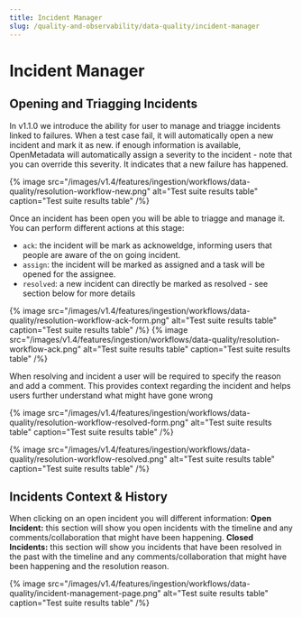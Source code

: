 ```yaml
---
title: Incident Manager
slug: /quality-and-observability/data-quality/incident-manager
---
```


# Incident Manager

## Opening and Triagging Incidents
 In v1.1.0 we introduce the ability for user to manage and triagge incidents linked to failures. When a test case fail, it will automatically open a new incident and mark it as new. if enough information is available, OpenMetadata will automatically assign a severity to the incident - note that you can override this severity. It indicates that a new failure has happened.

{% image
  src="/images/v1.4/features/ingestion/workflows/data-quality/resolution-workflow-new.png"
  alt="Test suite results table"
  caption="Test suite results table"
 /%}

Once an incident has been open you will be able to triagge and manage it. You can perform different actions at this stage:
- `ack`: the incident will be mark as acknoweldge, informing users that people are aware of the on going incident.
- `assign`: the incident will be marked as assigned and a task will be opened for the assignee.
- `resolved`: a new incident can directly be marked as resolved - see section below for more details

{% image
  src="/images/v1.4/features/ingestion/workflows/data-quality/resolution-workflow-ack-form.png"
  alt="Test suite results table"
  caption="Test suite results table"
 /%}
{% image
  src="/images/v1.4/features/ingestion/workflows/data-quality/resolution-workflow-ack.png"
  alt="Test suite results table"
  caption="Test suite results table"
 /%}

When resolving and incident a user will be required to specify the reason and add a comment. This provides context regarding the incident and helps users further understand what might have gone wrong

{% image
  src="/images/v1.4/features/ingestion/workflows/data-quality/resolution-workflow-resolved-form.png"
  alt="Test suite results table"
  caption="Test suite results table"
 /%}

{% image
  src="/images/v1.4/features/ingestion/workflows/data-quality/resolution-workflow-resolved.png"
  alt="Test suite results table"
  caption="Test suite results table"
 /%}


## Incidents Context & History

When clicking on an open incident you will different information:
**Open Incident:** this section will show you open incidents with the timeline and any comments/collaboration that might have been happening.
**Closed Incidents:** this section will show you incidents that have been resolved in the past with the timeline and any comments/collaboration that might have been happening and the resolution reason.

{% image
  src="/images/v1.4/features/ingestion/workflows/data-quality/incident-management-page.png"
  alt="Test suite results table"
  caption="Test suite results table"
 /%}